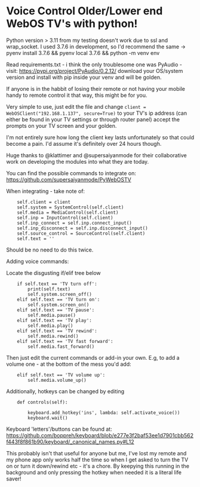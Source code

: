 
# Voice Control Older/Lower end WebOS TV's with python!
Python version > 3.11 from my testing doesn't work due to ssl and wrap_socket. I used 3.7.6 in development, so I'd recommend the same -> pyenv install 3.7.6 && pyenv local 3.7.6 && python -m venv env

Read requirements.txt - i think the only troublesome one was PyAudio - visit: https://pypi.org/project/PyAudio/0.2.12/ download your OS/system version and install with pip inside your venv and will be golden.




If anyone is in the habbit of losing their remote or not having your mobile handy to remote control it that way, this might be for you. 

Very simple to use, just edit the file and change ```client = WebOSClient("192.168.1.137", secure=True)``` to your TV's ip address (can either be found in your TV settings or through router panel) accept the prompts on your TV screen and your golden. 

I'm not entirely sure how long the client key lasts unfortunately so that could become a pain. I'd assume it's definitely over 24 hours though. 

Huge thanks to @klattimer and @supersaiyanmode for their collaborative work on developing the modules into what they are today. 

You can find the possible commands to integrate on: https://github.com/supersaiyanmode/PyWebOSTV

When integrating - take note of:
```
    self.client = client
    self.system = SystemControl(self.client)
    self.media = MediaControl(self.client)
    self.inp = InputControl(self.client)
    self.inp_connect = self.inp.connect_input()
    self.inp_disconnect = self.inp.disconnect_input()
    self.source_control = SourceControl(self.client)
    self.text = ''
```

Should be no need to do this twice.

Adding voice commands:

Locate the disgusting if/elif tree below

```
    if self.text == 'TV turn off':
        print(self.text)
        self.system.screen_off()
    elif self.text == 'TV turn on':
        self.system.screen_on()
    elif self.text == 'TV pause':
        self.media.pause()
    elif self.text == 'TV play':
        self.media.play()
    elif self.text == 'TV rewind':
        self.media.rewind()
    elif self.text == 'TV fast forward':
        self.media.fast_forward()
```

Then just edit the current commands or add-in your own. E.g, to add a volume one - at the bottom of the mess you'd add:

```
    elif self.text == 'TV volume up':
        self.media.volume_up()
```

Additionally, hotkeys can be changed by editing 
```
    def controls(self):
      
        keyboard.add_hotkey('ins', lambda: self.activate_voice())
        keyboard.wait()
```

Keyboard 'letters'/buttons can be found at:
https://github.com/boppreh/keyboard/blob/e277e3f2baf53ee1d7901cbb562f443f8f861b90/keyboard/_canonical_names.py#L12


This probably isn't that useful for anyone but me, I've lost my remote and my phone app only works half the time so when I get asked to turn the TV on or turn it down/rewind etc - it's a chore. By keepying this running in the background and only pressing the hotkey when needed it is a literal life saver!
